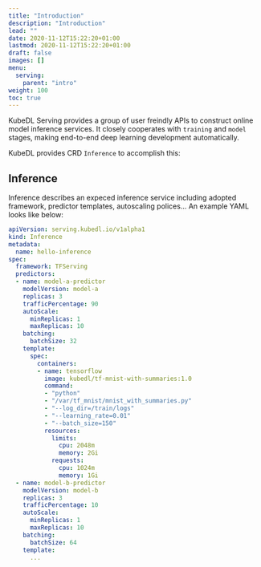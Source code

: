 ```yaml
---
title: "Introduction"
description: "Introduction"
lead: ""
date: 2020-11-12T15:22:20+01:00
lastmod: 2020-11-12T15:22:20+01:00
draft: false
images: []
menu:
  serving:
    parent: "intro"
weight: 100
toc: true
---
```




KubeDL Serving provides a group of user freindly APIs to construct online model inference services. It closely cooperates with `training` and `model` stages, making end-to-end deep learning development automatically.

KubeDL provides CRD `Inference` to accomplish this:

## Inference

Inference describes an expeced inference service including adopted framework, predictor templates, autoscaling polices... An example YAML looks like below:

```yaml
apiVersion: serving.kubedl.io/v1alpha1
kind: Inference
metadata:
  name: hello-inference
spec:
  framework: TFServing
  predictors:
  - name: model-a-predictor
    modelVersion: model-a
    replicas: 3
    trafficPercentage: 90
    autoScale:
      minReplicas: 1
      maxReplicas: 10
    batching:
      batchSize: 32
    template:
      spec:
        containers:
        - name: tensorflow
          image: kubedl/tf-mnist-with-summaries:1.0
          command:
          - "python"
          - "/var/tf_mnist/mnist_with_summaries.py"
          - "--log_dir=/train/logs"
          - "--learning_rate=0.01"
          - "--batch_size=150"
          resources:
            limits:
              cpu: 2048m
              memory: 2Gi
            requests:
              cpu: 1024m
              memory: 1Gi
  - name: model-b-predictor
    modelVersion: model-b
    replicas: 3
    trafficPercentage: 10
    autoScale:
      minReplicas: 1
      maxReplicas: 10
    batching:
      batchSize: 64
    template:
      ...
```
